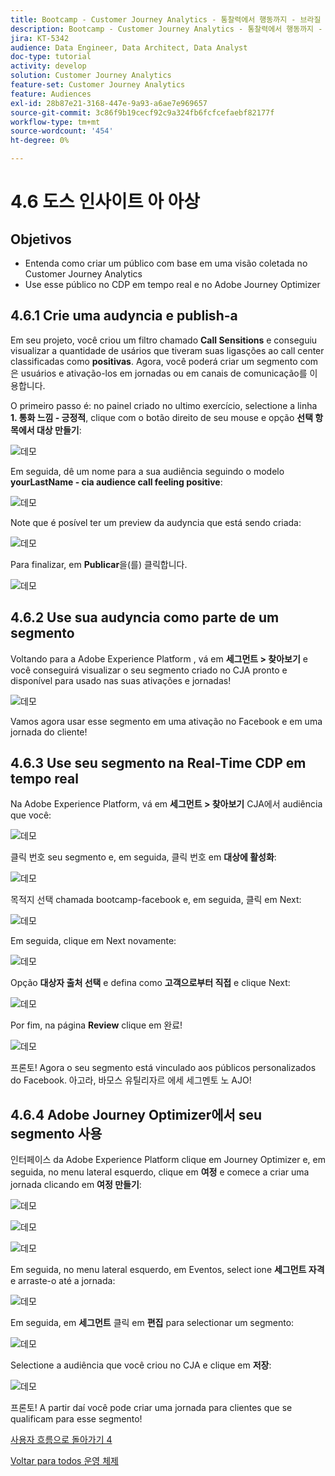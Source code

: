 ```yaml
---
title: Bootcamp - Customer Journey Analytics - 통찰력에서 행동까지 - 브라질
description: Bootcamp - Customer Journey Analytics - 통찰력에서 행동까지 - 브라질
jira: KT-5342
audience: Data Engineer, Data Architect, Data Analyst
doc-type: tutorial
activity: develop
solution: Customer Journey Analytics
feature-set: Customer Journey Analytics
feature: Audiences
exl-id: 28b87e21-3168-447e-9a93-a6ae7e969657
source-git-commit: 3c86f9b19cecf92c9a324fb6fcfcefaebf82177f
workflow-type: tm+mt
source-wordcount: '454'
ht-degree: 0%

---
```


# 4.6 도스 인사이트 아 아상

## Objetivos

- Entenda como criar um público com base em uma visão coletada no Customer Journey Analytics
- Use esse público no CDP em tempo real e no Adobe Journey Optimizer

## 4.6.1 Crie uma audyncia e publish-a

Em seu projeto, você criou um filtro chamado **Call Sensitions** e conseguiu visualizar a quantidade de usários que tiveram suas ligasções ao call center classificadas como **positivas**. Agora, você poderá criar um segmento com은 usuários e ativação-los em jornadas ou em canais de comunicação를 이용합니다.

O primeiro passo é: no painel criado no ultimo exercício, selectione a linha **1. 통화 느낌 - 긍정적**, clique com o botão direito de seu mouse e opção **선택 항목에서 대상 만들기**:

![데모](./images/aud1.png)

Em seguida, dê um nome para a sua audiência seguindo o modelo **yourLastName - cia audience call feeling positive**:

![데모](./images/aud2.png)

Note que é posível ter um preview da audyncia que está sendo criada:

![데모](./images/aud3.png)

Para finalizar, em **Publicar**&#x200B;을(를) 클릭합니다.

![데모](./images/aud4.png)

## 4.6.2 Use sua audyncia como parte de um segmento

Voltando para a Adobe Experience Platform , vá em **세그먼트 > 찾아보기** e você conseguirá visualizar o seu segmento criado no CJA pronto e disponível para usado nas suas ativações e jornadas!

![데모](./images/aud5.png)

Vamos agora usar esse segmento em uma ativação no Facebook e em uma jornada do cliente!

## 4.6.3 Use seu segmento na Real-Time CDP em tempo real

Na Adobe Experience Platform, vá em **세그먼트 > 찾아보기** CJA에서 audiência que você:

![데모](./images/aud6.png)

클릭 번호 seu segmento e, em seguida, 클릭 번호 em **대상에 활성화**:

![데모](./images/aud7.png)

목적지 선택 chamada bootcamp-facebook e, em seguida, 클릭 em Next:

![데모](./images/aud8.png)

Em seguida, clique em Next novamente:

![데모](./images/aud9.png)

Opção **대상자 출처 선택** e defina como **고객으로부터 직접** e clique Next:

![데모](./images/aud10.png)

Por fim, na página **Review** clique em 완료!

![데모](./images/aud11.png)

프론토! Agora o seu segmento está vinculado aos públicos personalizados do Facebook.
아고라, 바모스 유틸리자르 에세 세그멘토 노 AJO!

## 4.6.4 Adobe Journey Optimizer에서 seu segmento 사용

인터페이스 da Adobe Experience Platform clique em Journey Optimizer e, em seguida, no menu lateral esquerdo, clique em **여정** e comece a criar uma jornada clicando em **여정 만들기**:

![데모](./images/aud20.png)

![데모](./images/aud21.png)

![데모](./images/aud22.png)

Em seguida, no menu lateral esquerdo, em Eventos, select ione **세그먼트 자격** e arraste-o até a jornada:

![데모](./images/aud23.png)

Em seguida, em **세그먼트** 클릭 em **편집** para selectionar um segmento:

![데모](./images/aud24.png)

Selectione a audiência que você criou no CJA e clique em **저장**:

![데모](./images/aud25.png)

프론토! A partir daí você pode criar uma jornada para clientes que se qualificam para esse segmento!

[사용자 흐름으로 돌아가기 4](./uc4.md)

[Voltar para todos 운영 체제](./../../overview.md)

